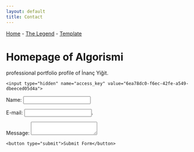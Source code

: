 ```yaml
---
layout: default
title: Contact
---
```


<a href="index">Home</a> -
<a href="legend">The Legend</a> -
<a href="example-page">Template</a>

# Homepage of Algorismi
professional portfolio profile of İnanç Yiğit.

<form action="https://api.web3forms.com/submit" method="POST">

    <input type="hidden" name="access_key" value="6ea78dc0-f6ec-42fe-a549-dbeeced05d4a">
Name:
    <input type="text" name="name" required>  

E-mail:
    <input type="email" name="email" required>. 

Message:
    <textarea name="message" required></textarea>  

    <button type="submit">Submit Form</button>
</form>

  
